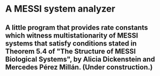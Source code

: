 # A MESSI system analyzer
## A little program that provides rate constants which witness multistationarity of MESSI systems that satisfy conditions stated in Theorem 5.4 of "The Structure of MESSI Biological Systems", by Alicia Dickenstein and Mercedes Pérez Millán. (Under construction.)

